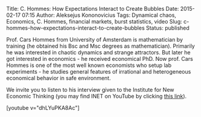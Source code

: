 Title: C. Hommes: How Expectations Interact to Create Bubbles
Date: 2015-02-17 07:15
Author: Aleksejus Kononovicius
Tags: Dynamical chaos, Economics, C. Hommes, financial markets, burst statistics, video
Slug: c-hommes-how-expectations-interact-to-create-bubbles
Status: published

Prof. Cars
Hommes from University of Amsterdam is mathematician by training (he
obtained his Bsc and Msc degrees as mathematician). Primarily he was
interested in chaotic dynamics and strange attractors. But later he got
interested in economics - he received economical PhD. Now prof. Cars
Hommes is one of the most well known economists who setup lab
experiments - he studies general features of irrational and
heterogeneous economical behavior in safe environment.

We invite you to listen to his interview given to the Institute for New
Economic Thinking (you may find INET on YouTube by clicking [this
link](https://www.youtube.com/channel/UCp5hG8rt1z2MJ9aNVxY2Xdg)).

[youtube v="dhLYuPKA8Ac"]

